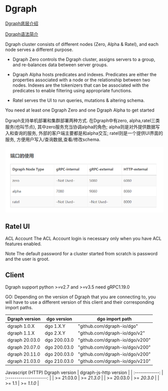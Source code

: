 # Dgraph

[Dgraph底层介绍](https://dbaplus.cn/news-160-3315-1.html)

[Dgraph语法简介](https://blog.csdn.net/qq_24236769/article/details/84848913)

Dgraph cluster consists of different nodes (Zero, Alpha & Ratel), and each node serves a different purpose.

- Dgraph Zero controls the Dgraph cluster, assigns servers to a group, and re-balances data between server groups.

- Dgraph Alpha hosts predicates and indexes. Predicates are either the properties associated with a node or the relationship between two nodes. Indexes are the tokenizers that can be associated with the predicates to enable filtering using appropriate functions.

- Ratel serves the UI to run queries, mutations & altering schema.

You need at least one Dgraph Zero and one Dgraph Alpha to get started

Dgraph支持单机部署和集群部署两种方式. 在Dgraph中有zero, alpha,ratel三类服务(也叫节点), 其中zero服务充当协调alpha的角色; alpha则是对外提供数据写入和查询的服务, 外部的客户端主要都是和alpha交互; ratel则是一个提供UI界面的服务, 方便用户写入/查询数据,查看/修改schema.

![alt text](./dgraph_nodes.png)

## Ratel UI

ACL Account
The ACL Account login is necessary only when you have ACL features enabled.

Note The default password for a cluster started from scratch is password and the user is groot.

## Client

Dgraph support python >=v2.7 and >=v3.5
need gRPC1.19.0

GO:
Depending on the version of Dgraph that you are connecting to, you will have to
use a different version of this client and their corresponding import paths.

Dgraph version   | dgo version   |        dgo import path          |
---------------  | -----------   | ------------------------------- |
  dgraph 1.0.X   |  dgo 1.X.Y    |   "github.com/dgraph-io/dgo"    |
  dgraph 1.1.X   |  dgo 2.X.Y    | "github.com/dgraph-io/dgo/v2"   |
  dgraph 20.03.0 |  dgo 200.03.0 | "github.com/dgraph-io/dgo/v200" |
  dgraph 20.07.0 |  dgo 200.03.0 | "github.com/dgraph-io/dgo/v200" |
  dgraph 20.11.0 |  dgo 200.03.0 | "github.com/dgraph-io/dgo/v200" |
  dgraph 21.03.0 |  dgo 210.03.0 | "github.com/dgraph-io/dgo/v210" |

Javascript (HTTP)
Dgraph version | dgraph-js-http version |
| :------------: | :--------------------: |
|   >= 21.03.0   |      >= _21.3.0_       |
|   >= 20.03.0   |      >= _20.3.0_       |
|     >= 1.1     |       >= _1.1.0_       |
